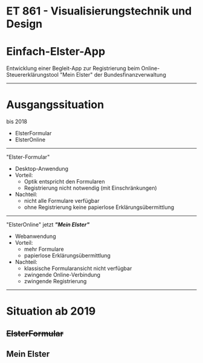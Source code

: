 ET 861 - Visualisierungstechnik und Design
===

# Einfach-Elster-App

Entwicklung einer Begleit-App zur Registrierung beim Online-Steuererklärungstool "Mein Elster" der Bundesfinanzverwaltung

---

# Ausgangssituation

bis 2018
* ElsterFormular
* ElsterOnline

---
"Elster-Formular"
* Desktop-Anwendung
* Vorteil:
   	* Optik entspricht den Formularen
	* Registrierung nicht notwendig (mit Einschränkungen)
* Nachteil:
	* nicht alle Formulare verfügbar
	* ohne Registrierung keine papierlose Erklärungsübermittlung 
	
---
 "ElsterOnline" jetzt _**"Mein Elster"**_	
* Webanwendung
* Vorteil: 
	* mehr Formulare
	* papierlose Erklärungsübermittlung
* Nachteil:
   	* klassische Formularansicht nicht verfügbar 
   	* zwingende Online-Verbindung
   	* zwingende Registrierung	

---

Situation ab 2019
===
## ~~ElsterFormular~~

## Mein Elster
